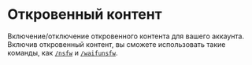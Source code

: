 # Откровенный контент

Включение/отключение откровенного контента для вашего аккаунта. Включив откровенный контент, вы сможете использовать такие команды, как [`/nsfw`](../../../commands/commands-list/common/nsfw.md) и [`/waifunsfw`](../../../commands/commands-list/common/waifunsfw.md).